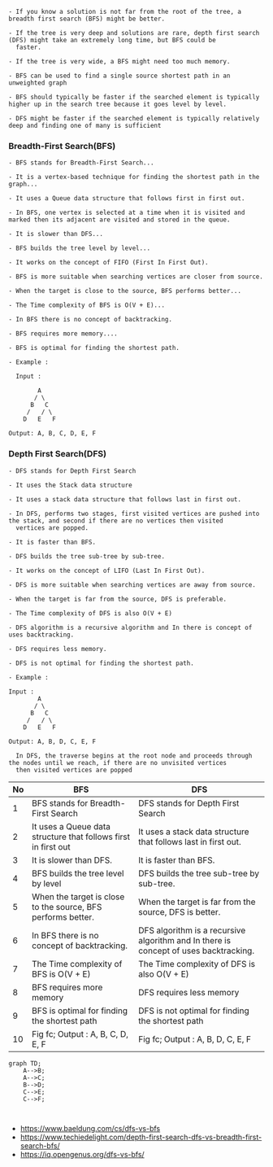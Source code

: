 ```
- If you know a solution is not far from the root of the tree, a breadth first search (BFS) might be better.

- If the tree is very deep and solutions are rare, depth first search (DFS) might take an extremely long time, but BFS could be 
  faster.
  
- If the tree is very wide, a BFS might need too much memory.

- BFS can be used to find a single source shortest path in an unweighted graph 

- BFS should typically be faster if the searched element is typically higher up in the search tree because it goes level by level.

- DFS might be faster if the searched element is typically relatively deep and finding one of many is sufficient
```

### Breadth-First Search(BFS)

```
- BFS stands for Breadth-First Search...

- It is a vertex-based technique for finding the shortest path in the graph...

- It uses a Queue data structure that follows first in first out.

- In BFS, one vertex is selected at a time when it is visited and marked then its adjacent are visited and stored in the queue.

- It is slower than DFS...

- BFS builds the tree level by level...

- It works on the concept of FIFO (First In First Out).

- BFS is more suitable when searching vertices are closer from source.

- When the target is close to the source, BFS performs better...

- The Time complexity of BFS is O(V + E)...

- In BFS there is no concept of backtracking. 

- BFS requires more memory.... 

- BFS is optimal for finding the shortest path.

- Example :

  Input :
   
        A
       / \
      B   C
     /   / \
    D   E   F
    
Output: A, B, C, D, E, F

```

### Depth First Search(DFS)

```
- DFS stands for Depth First Search

- It uses the Stack data structure 

- It uses a stack data structure that follows last in first out.

- In DFS, performs two stages, first visited vertices are pushed into the stack, and second if there are no vertices then visited 
  vertices are popped. 
  
- It is faster than BFS.

- DFS builds the tree sub-tree by sub-tree.

- It works on the concept of LIFO (Last In First Out).

- DFS is more suitable when searching vertices are away from source.

- When the target is far from the source, DFS is preferable.

- The Time complexity of DFS is also O(V + E) 

- DFS algorithm is a recursive algorithm and In there is concept of uses backtracking. 

- DFS requires less memory. 

- DFS is not optimal for finding the shortest path.

- Example :

Input :
        A
       / \
      B   C
     /   / \
    D   E   F
    
Output: A, B, D, C, E, F

  In DFS, the traverse begins at the root node and proceeds through the nodes until we reach, if there are no unvisited vertices 
  then visited vertices are popped
```

|  No    |   BFS      |    DFS     |
| -----  | -------    | -------    |
|    1   | BFS stands for Breadth-First Search | DFS stands for Depth First Search |
|    2   | It uses a Queue data structure that follows first in first out        |  It uses a stack data structure that follows last in first out.       |
|    3   | It is slower than DFS.        | It is faster than BFS.        |
|    4   | BFS builds the tree level by level        | DFS builds the tree sub-tree by sub-tree.        |
|    5   | When the target is close to the source, BFS performs better.        |  When the target is far from the source, DFS is better.       |
|    6   | In BFS there is no concept of backtracking.        | DFS algorithm is a recursive algorithm and In there is concept of uses backtracking.         |
|    7   | The Time complexity of BFS is O(V + E)        | The Time complexity of DFS is also O(V + E)        |
|    8   | BFS requires more memory        | DFS requires less memory        |
|    9   | BFS is optimal for finding the shortest path        | DFS is not optimal for finding the shortest path        |
|    10  | Fig fc; Output : A, B, C, D, E, F                 | Fig fc; Output : A, B, D, C, E, F |
    
```mermaid
graph TD;
    A-->B;
    A-->C;
    B-->D;
    C-->E;
    C-->F;
    
    
```

- https://www.baeldung.com/cs/dfs-vs-bfs
- https://www.techiedelight.com/depth-first-search-dfs-vs-breadth-first-search-bfs/
- https://iq.opengenus.org/dfs-vs-bfs/
